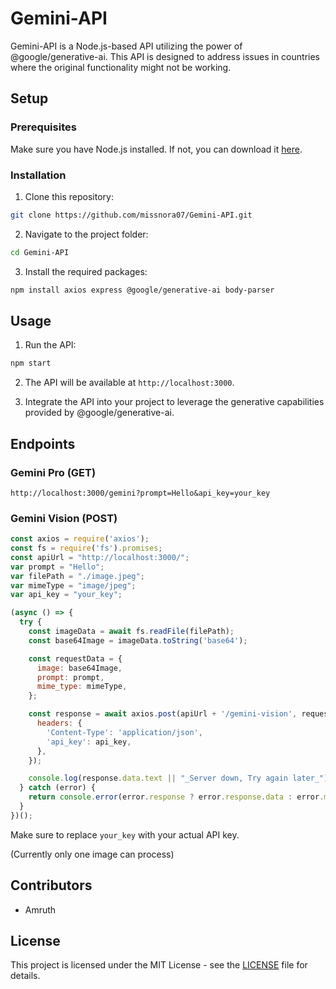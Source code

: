 # Gemini-API

Gemini-API is a Node.js-based API utilizing the power of @google/generative-ai. This API is designed to address issues in countries where the original functionality might not be working.

## Setup

### Prerequisites

Make sure you have Node.js installed. If not, you can download it [here](https://nodejs.org/).

### Installation

1. Clone this repository:

```bash
git clone https://github.com/missnora07/Gemini-API.git
```

2. Navigate to the project folder:

```bash
cd Gemini-API
```

3. Install the required packages:

```bash
npm install axios express @google/generative-ai body-parser
```

## Usage

1. Run the API:

```bash
npm start
```

2. The API will be available at `http://localhost:3000`.

3. Integrate the API into your project to leverage the generative capabilities provided by @google/generative-ai.

## Endpoints

### Gemini Pro (GET)

```plaintext
http://localhost:3000/gemini?prompt=Hello&api_key=your_key
```

### Gemini Vision (POST)

```javascript
const axios = require('axios');
const fs = require('fs').promises;
const apiUrl = "http://localhost:3000/";
var prompt = "Hello";
var filePath = "./image.jpeg";
var mimeType = "image/jpeg";
var api_key = "your_key";

(async () => {
  try {
    const imageData = await fs.readFile(filePath);
    const base64Image = imageData.toString('base64');

    const requestData = {
      image: base64Image,
      prompt: prompt,
      mime_type: mimeType,
    };

    const response = await axios.post(apiUrl + '/gemini-vision', requestData, {
      headers: {
        'Content-Type': 'application/json',
        'api_key': api_key,
      },
    });

    console.log(response.data.text || "_Server down, Try again later_");
  } catch (error) {
    return console.error(error.response ? error.response.data : error.message);
  }
})();
```


Make sure to replace `your_key` with your actual API key.

(Currently only one image can process)

## Contributors

- Amruth

## License

This project is licensed under the MIT License - see the [LICENSE](LICENSE.txt) file for details.
